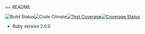 == README

![Build Status](https://codeship.com/projects/c0981aa0-0aea-0133-0d5c-2696e3e4b295/status?branch=master)![Code Climate](https://codeclimate.com/github/KelseyHale/appsassin.png)[![Test Coverage](https://codeclimate.com/github/KelseyHale/appsassin/badges/coverage.svg)](https://codeclimate.com/github/KelseyHale/appsassin/coverage)[![Coverage Status](https://coveralls.io/repos/KelseyHale/appsassin/badge.svg?branch=master&service=github)](https://coveralls.io/github/KelseyHale/appsassin?branch=master)

* Ruby version 2.0.0
